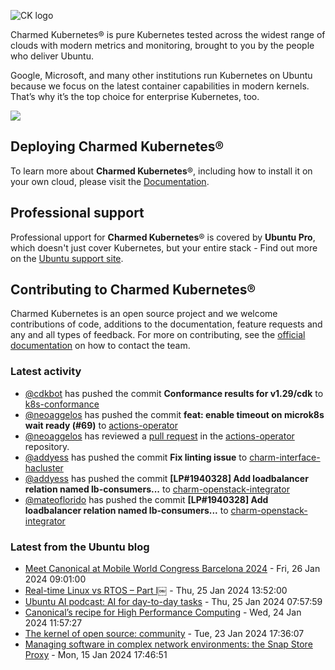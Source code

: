 ![CK logo](https://assets.ubuntu.com/v1/451d4cf4-Charmed+Kubernetes_RGB_onWhite_2022.svg)

Charmed Kubernetes® is pure Kubernetes tested across the widest range of clouds with modern metrics and monitoring, brought to you by the people who deliver Ubuntu.

Google, Microsoft, and many other institutions run Kubernetes on Ubuntu because we focus on the latest container capabilities in modern kernels. That’s why it’s the top choice for enterprise Kubernetes, too.

![](https://assets.ubuntu.com/v1/843c77b6-juju-at-a-glace.svg)

## Deploying Charmed Kubernetes®

To learn more about **Charmed Kubernetes**®, including how to install it on your own cloud, please visit the [Documentation][docs].

## Professional support

Professional upport for **Charmed Kubernetes**® is covered by **Ubuntu Pro**, which doesn't just cover Kubernetes, but your entire stack - Find out more on the [Ubuntu support site](https://ubuntu.com/support).

## Contributing to Charmed Kubernetes®

Charmed Kubernetes is an open source project and we welcome contributions of code, additions to the documentation, feature requests and any and all types of feedback. For more on contributing, see the [official documentation][get-in-touch] on how to contact the team.

<!-- LINKS -->
[docs]: https://ubuntu.com/kubernetes/docs
[get-in-touch]: https://ubuntu.com/kubernetes/docs/get-in-touch

### Latest activity

<!-- activity starts -->
 - [@cdkbot](https://github.com/cdkbot) has pushed the commit **Conformance results for v1.29/cdk** to [k8s-conformance](https://github.com/charmed-kubernetes/k8s-conformance)
 - [@neoaggelos](https://github.com/neoaggelos) has pushed the commit **feat: enable timeout on microk8s wait ready (#69)** to [actions-operator](https://github.com/charmed-kubernetes/actions-operator)
 - [@neoaggelos](https://github.com/neoaggelos) has reviewed a [pull request](https://github.com/charmed-kubernetes/actions-operator/pull/69) in the [actions-operator](https://github.com/charmed-kubernetes/actions-operator) repository.
 - [@addyess](https://github.com/addyess) has pushed the commit **Fix linting issue** to [charm-interface-hacluster](https://github.com/charmed-kubernetes/charm-interface-hacluster)
 - [@addyess](https://github.com/addyess) has pushed the commit **[LP#1940328] Add loadbalancer relation named lb-consumers...** to [charm-openstack-integrator](https://github.com/charmed-kubernetes/charm-openstack-integrator)
 - [@mateoflorido](https://github.com/mateoflorido) has pushed the commit **[LP#1940328] Add loadbalancer relation named lb-consumers...** to [charm-openstack-integrator](https://github.com/charmed-kubernetes/charm-openstack-integrator)
<!-- activity ends -->

<!-- roadmap starts -->

<!-- roadmap ends -->

### Latest from the Ubuntu blog

<!-- blog starts -->
* [Meet Canonical at Mobile World Congress Barcelona 2024](https://ubuntu.com//blog/canonical-at-mwc-barcelona-2024) - Fri, 26 Jan 2024 09:01:00 
* [Real-time Linux vs RTOS &#8211; Part I￼](https://ubuntu.com//blog/real-time-linux-vs-rtos) - Thu, 25 Jan 2024 13:52:00 
* [Ubuntu AI podcast: AI for day-to-day tasks](https://ubuntu.com//blog/ubuntu-ai-podcast-ai-for-day-to-day-tasks) - Thu, 25 Jan 2024 07:57:59 
* [Canonical’s recipe for High Performance Computing](https://ubuntu.com//blog/canonicals-recipe-for-high-performance-computing) - Wed, 24 Jan 2024 11:57:27 
* [The kernel of open source: community](https://ubuntu.com//blog/the-kernel-of-open-source-community) - Tue, 23 Jan 2024 17:36:07 
* [Managing software in complex network environments: the Snap Store Proxy](https://ubuntu.com//blog/managing-software-snap-store-proxy) - Mon, 15 Jan 2024 17:46:51 
<!-- blog ends -->
